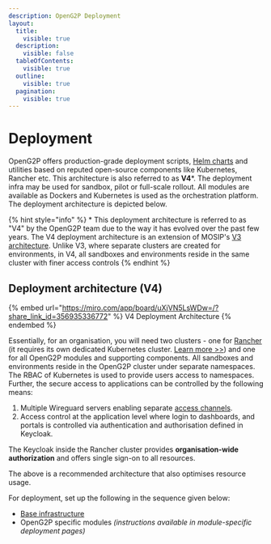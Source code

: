 ```yaml
---
description: OpenG2P Deployment
layout:
  title:
    visible: true
  description:
    visible: false
  tableOfContents:
    visible: true
  outline:
    visible: true
  pagination:
    visible: true
---
```


# Deployment

OpenG2P offers production-grade deployment scripts, [Helm charts](helm-charts.md) and utilities based on reputed open-source components like Kubernetes, Rancher etc. This architecture is also referred to as **V4**\*. The deployment infra may be used for sandbox, pilot or full-scale rollout. All modules are available as Dockers and Kubernetes is used as the orchestration platform. The deployment architecture is depicted below.

{% hint style="info" %}
\* This deployment architecture is referred to as "V4" by the OpenG2P team due to the way it has evolved over the past few years.  The V4 deployment architecture is an extension of MOSIP's [V3 architecture](https://github.com/mosip/k8s-infra).  Unlike V3, where separate clusters are created for environments, in V4, all sandboxes and environments reside in the same cluster with finer access controls
{% endhint %}

## Deployment architecture (V4)

{% embed url="https://miro.com/app/board/uXjVN5LsWDw=/?share_link_id=356935336772" %}
V4 Deployment Architecture
{% endembed %}

Essentially, for an organisation, you will need two clusters - one for [Rancher](base-infrastructure/rancher.md) (it requires its own dedicated Kubernetes cluster. [Learn more >>](https://ranchermanager.docs.rancher.com/getting-started/installation-and-upgrade#high-availability-kubernetes-install-with-the-helm-cli)) and one for all OpenG2P modules and supporting components. All sandboxes and environments reside in the OpenG2P cluster under separate namespaces. The RBAC of Kubernetes is used to provide users access to namespaces. Further, the secure access to applications can be controlled by the following means:

1. Multiple Wireguard servers enabling separate [access channels](deployment-guide/security/private-access-channel.md).
2. Access control at the application level where login to dashboards, and portals is controlled via authentication and authorisation defined in Keycloak.

The Keycloak inside the Rancher cluster provides **organisation-wide authorization** and offers single sign-on to all resources.&#x20;

The above is a recommended architecture that also optimises resource usage.&#x20;

For deployment, set up the following in the sequence given below:

* [Base infrastructure](base-infrastructure/)
* OpenG2P specific modules _(instructions available in module-specific deployment pages)_
